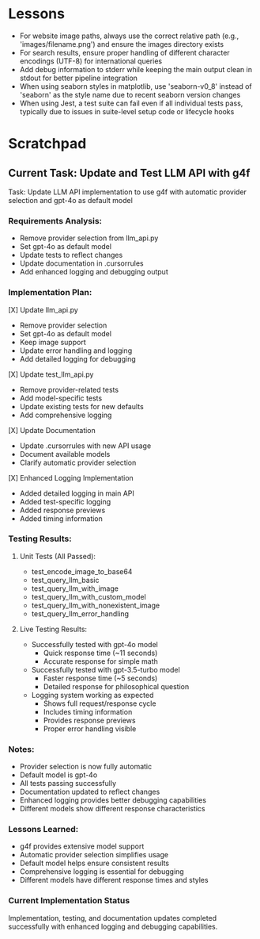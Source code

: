 # Lessons

- For website image paths, always use the correct relative path (e.g., 'images/filename.png') and ensure the images directory exists
- For search results, ensure proper handling of different character encodings (UTF-8) for international queries
- Add debug information to stderr while keeping the main output clean in stdout for better pipeline integration
- When using seaborn styles in matplotlib, use 'seaborn-v0_8' instead of 'seaborn' as the style name due to recent seaborn version changes
- When using Jest, a test suite can fail even if all individual tests pass, typically due to issues in suite-level setup code or lifecycle hooks

# Scratchpad

## Current Task: Update and Test LLM API with g4f

Task: Update LLM API implementation to use g4f with automatic provider selection and gpt-4o as default model

### Requirements Analysis:
- Remove provider selection from llm_api.py
- Set gpt-4o as default model
- Update tests to reflect changes
- Update documentation in .cursorrules
- Add enhanced logging and debugging output

### Implementation Plan:
[X] Update llm_api.py
  - Remove provider selection
  - Set gpt-4o as default model
  - Keep image support
  - Update error handling and logging
  - Add detailed logging for debugging

[X] Update test_llm_api.py
  - Remove provider-related tests
  - Add model-specific tests
  - Update existing tests for new defaults
  - Add comprehensive logging

[X] Update Documentation
  - Update .cursorrules with new API usage
  - Document available models
  - Clarify automatic provider selection

[X] Enhanced Logging Implementation
  - Added detailed logging in main API
  - Added test-specific logging
  - Added response previews
  - Added timing information

### Testing Results:
1. Unit Tests (All Passed):
   - test_encode_image_to_base64
   - test_query_llm_basic
   - test_query_llm_with_image
   - test_query_llm_with_custom_model
   - test_query_llm_with_nonexistent_image
   - test_query_llm_error_handling

2. Live Testing Results:
   - Successfully tested with gpt-4o model
     * Quick response time (~11 seconds)
     * Accurate response for simple math
   - Successfully tested with gpt-3.5-turbo model
     * Faster response time (~5 seconds)
     * Detailed response for philosophical question
   - Logging system working as expected
     * Shows full request/response cycle
     * Includes timing information
     * Provides response previews
     * Proper error handling visible

### Notes:
- Provider selection is now fully automatic
- Default model is gpt-4o
- All tests passing successfully
- Documentation updated to reflect changes
- Enhanced logging provides better debugging capabilities
- Different models show different response characteristics

### Lessons Learned:
- g4f provides extensive model support
- Automatic provider selection simplifies usage
- Default model helps ensure consistent results
- Comprehensive logging is essential for debugging
- Different models have different response times and styles

### Current Implementation Status
Implementation, testing, and documentation updates completed successfully with enhanced logging and debugging capabilities.